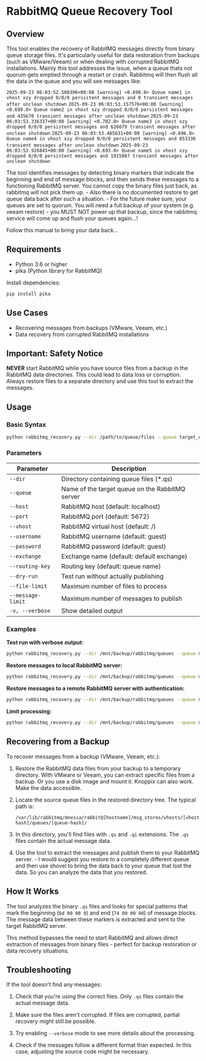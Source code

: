 # RabbitMQ Queue Recovery Tool

## Overview

This tool enables the recovery of RabbitMQ messages directly from binary queue storage files. It's particularly useful for data restoration from backups (such as VMware/Veeam) or when dealing with corrupted RabbitMQ installations.
Mainly this tool addresses the issue, when a queue thats not quorum gets emptied through a restart or crash. Rabbitmq will then flush all the data in the queue and you will see messages like:

`2025-09-23 06:03:52.580396+00:00 [warning] <0.690.0> Queue name1 in vhost xzy dropped 0/0/0 persistent messages and 0 transient messages after unclean shutdown`
`2025-09-23 06:03:53.157576+00:00 [warning] <0.699.0> Queue name2 in vhost xzy dropped 0/0/0 persistent messages and 435670 transient messages after unclean shutdown`
`2025-09-23 06:03:53.336337+00:00 [warning] <0.702.0> Queue name3 in vhost xzy dropped 0/0/0 persistent messages and 626079 transient messages after unclean shutdown`
`2025-09-23 06:03:53.485631+00:00 [warning] <0.696.0> Queue name4 in vhost xzy dropped 0/0/0 persistent messages and 853336 transient messages after unclean shutdown`
`2025-09-23 06:03:53.926845+00:00 [warning] <0.693.0> Queue name5 in vhost xzy dropped 0/0/0 persistent messages and 1915087 transient messages after unclean shutdown`

The tool identifies messages by detecting binary markers that indicate the beginning and end of message blocks, and then sends these messages to a functioning RabbitMQ server.
You cannot copy the binary files just back, as rabbitmq will not pick them up. - Also there is no documented restore to get queue data back after such a situation. - For the future make sure, your queues are set to quorum.
You will need a full backup of your system (e.g. veeam restore) - you MUST NOT power up that backup, since the rabbitmq service will come up and flush your queues again...!

Follow this manual to bring your data back... 

## Requirements

- Python 3.6 or higher
- pika (Python library for RabbitMQ)

Install dependencies:

```bash
pip install pika
```

## Use Cases

- Recovering messages from backups (VMware, Veeam, etc.)
- Data recovery from corrupted RabbitMQ installations

## Important: Safety Notice

**NEVER** start RabbitMQ while you have source files from a backup in the RabbitMQ data directories. This could lead to data loss or corruption. Always restore files to a separate directory and use this tool to extract the messages.

## Usage

### Basic Syntax

```bash
python rabbitmq_recovery.py --dir /path/to/queue/files --queue target_queue_name [options]
```

### Parameters

| Parameter | Description |
|-----------|-------------|
| `--dir` | Directory containing queue files (*.qs) |
| `--queue` | Name of the target queue on the RabbitMQ server |
| `--host` | RabbitMQ host (default: localhost) |
| `--port` | RabbitMQ port (default: 5672) |
| `--vhost` | RabbitMQ virtual host (default: /) |
| `--username` | RabbitMQ username (default: guest) |
| `--password` | RabbitMQ password (default: guest) |
| `--exchange` | Exchange name (default: default exchange) |
| `--routing-key` | Routing key (default: queue name) |
| `--dry-run` | Test run without actually publishing |
| `--file-limit` | Maximum number of files to process |
| `--message-limit` | Maximum number of messages to publish |
| `-v, --verbose` | Show detailed output |

### Examples

**Test run with verbose output:**
```bash
python rabbitmq_recovery.py --dir /mnt/backup/rabbitmq/queues --queue my_recovered_queue --dry-run --verbose
```

**Restore messages to local RabbitMQ server:**
```bash
python rabbitmq_recovery.py --dir /mnt/backup/rabbitmq/queues --queue my_recovered_queue
```

**Restore messages to a remote RabbitMQ server with authentication:**
```bash
python rabbitmq_recovery.py --dir /mnt/backup/rabbitmq/queues --queue my_recovered_queue --host rabbitmq-server.example.com --vhost production --username admin --password secure_password

```

**Limit processing:**
```bash
python rabbitmq_recovery.py --dir /mnt/backup/rabbitmq/queues --queue my_recovered_queue --file-limit 10 --message-limit 5000
```

## Recovering from a Backup

To recover messages from a backup (VMware, Veeam, etc.):

1. Restore the RabbitMQ data files from your backup to a temporary directory. With VMware or Veeam, you can extract specific files from a backup. Or you use a disk image and mount it. Knoppix can also work. Make the data accessible. 

2. Locate the source queue files in the restored directory tree. The typical path is:
   ```
   /var/lib/rabbitmq/mnesia/rabbit@[hostname]/msg_stores/vhosts/[vhost-hash]/queues/[queue-hash]/
   ```

3. In this directory, you'll find files with `.qs` and `.qi` extensions. The `.qs` files contain the actual message data.

4. Use the tool to extract the messages and publish them to your RabbitMQ server. - I would suggest you restore to a completely different queue and then use shovel to bring the data back to your queue that lost the data. So you can analyze the data that you restored.

## How It Works

The tool analyzes the binary `.qs` files and looks for special patterns that mark the beginning (`6d 00 00 0`) and end (`74 00 00 00`) of message blocks. The message data between these markers is extracted and sent to the target RabbitMQ server.

This method bypasses the need to start RabbitMQ and allows direct extraction of messages from binary files - perfect for backup restoration or data recovery situations.

## Troubleshooting

If the tool doesn't find any messages:

1. Check that you're using the correct files. Only `.qs` files contain the actual message data.

2. Make sure the files aren't corrupted. If files are corrupted, partial recovery might still be possible.

3. Try enabling `--verbose` mode to see more details about the processing.

4. Check if the messages follow a different format than expected. In this case, adjusting the source code might be necessary.
